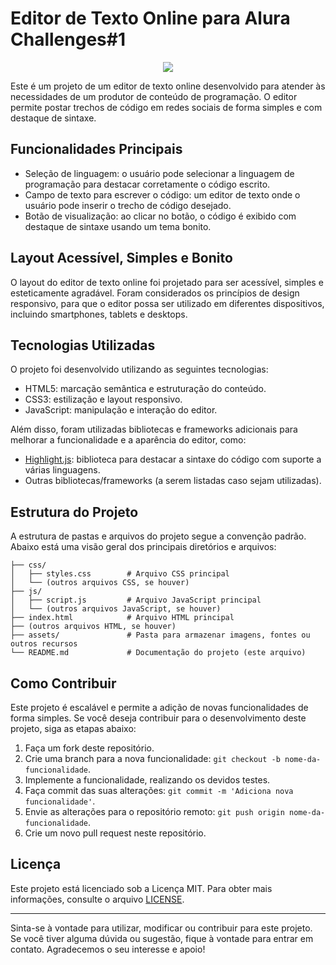 # Editor de Texto Online para Alura Challenges#1
<p align="center"><img src="http://img.shields.io/static/v1?label=STATUS&message=EMDESENVOLVIMENTO&color=RED&style=for-the-badge"/></p>

Este é um projeto de um editor de texto online desenvolvido para atender às necessidades de um produtor de conteúdo de programação. O editor permite postar trechos de código em redes sociais de forma simples e com destaque de sintaxe.

## Funcionalidades Principais

- Seleção de linguagem: o usuário pode selecionar a linguagem de programação para destacar corretamente o código escrito.
- Campo de texto para escrever o código: um editor de texto onde o usuário pode inserir o trecho de código desejado.
- Botão de visualização: ao clicar no botão, o código é exibido com destaque de sintaxe usando um tema bonito.

## Layout Acessível, Simples e Bonito

O layout do editor de texto online foi projetado para ser acessível, simples e esteticamente agradável. Foram considerados os princípios de design responsivo, para que o editor possa ser utilizado em diferentes dispositivos, incluindo smartphones, tablets e desktops.

## Tecnologias Utilizadas

O projeto foi desenvolvido utilizando as seguintes tecnologias:

- HTML5: marcação semântica e estruturação do conteúdo.
- CSS3: estilização e layout responsivo.
- JavaScript: manipulação e interação do editor.

Além disso, foram utilizadas bibliotecas e frameworks adicionais para melhorar a funcionalidade e a aparência do editor, como:

- [Highlight.js](https://highlightjs.org/): biblioteca para destacar a sintaxe do código com suporte a várias linguagens.
- Outras bibliotecas/frameworks (a serem listadas caso sejam utilizadas).

## Estrutura do Projeto

A estrutura de pastas e arquivos do projeto segue a convenção padrão. Abaixo está uma visão geral dos principais diretórios e arquivos:

```
├── css/
│   ├── styles.css        # Arquivo CSS principal
│   └── (outros arquivos CSS, se houver)
├── js/
│   ├── script.js         # Arquivo JavaScript principal
│   └── (outros arquivos JavaScript, se houver)
├── index.html            # Arquivo HTML principal
├── (outros arquivos HTML, se houver)
├── assets/               # Pasta para armazenar imagens, fontes ou outros recursos
└── README.md             # Documentação do projeto (este arquivo)
```

## Como Contribuir

Este projeto é escalável e permite a adição de novas funcionalidades de forma simples. Se você deseja contribuir para o desenvolvimento deste projeto, siga as etapas abaixo:

1. Faça um fork deste repositório.
2. Crie uma branch para a nova funcionalidade: `git checkout -b nome-da-funcionalidade`.
3. Implemente a funcionalidade, realizando os devidos testes.
4. Faça commit das suas alterações: `git commit -m 'Adiciona nova funcionalidade'`.
5. Envie as alterações para o repositório remoto: `git push origin nome-da-funcionalidade`.
6. Crie um novo pull request neste repositório.

## Licença

Este projeto está licenciado sob a Licença MIT. Para obter mais informações, consulte o arquivo [LICENSE](./LICENSE).

---

Sinta-se à vontade para utilizar, modificar ou contribuir para este projeto. Se você tiver alguma dúvida ou sugestão, fique à vontade para entrar em contato. Agradecemos o seu interesse e apoio!